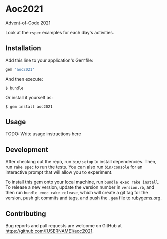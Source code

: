 # Aoc2021

Advent-of-Code 2021

Look at the `rspec` examples for each day's activities.

## Installation

Add this line to your application's Gemfile:

```ruby
gem 'aoc2021'
```

And then execute:

    $ bundle

Or install it yourself as:

    $ gem install aoc2021

## Usage

TODO: Write usage instructions here

## Development

After checking out the repo, run `bin/setup` to install dependencies. Then, run `rake spec` to run the tests. You can also run `bin/console` for an interactive prompt that will allow you to experiment.

To install this gem onto your local machine, run `bundle exec rake install`. To release a new version, update the version number in `version.rb`, and then run `bundle exec rake release`, which will create a git tag for the version, push git commits and tags, and push the `.gem` file to [rubygems.org](https://rubygems.org).

## Contributing

Bug reports and pull requests are welcome on GitHub at https://github.com/[USERNAME]/aoc2021.
